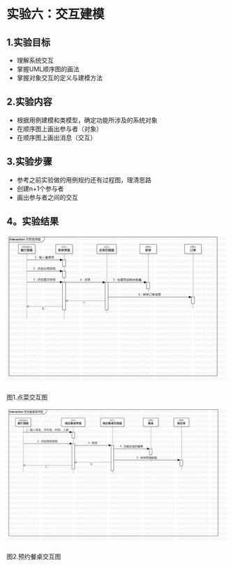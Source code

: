 # 实验六：交互建模

## 1.实验目标

- 理解系统交互
- 掌握UML顺序图的画法
- 掌握对象交互的定义与建模方法

## 2.实验内容

- 根据用例建模和类模型，确定功能所涉及的系统对象
- 在顺序图上画出参与者（对象）
- 在顺序图上画出消息（交互）

## 3.实验步骤

- 参考之前实验做的用例规约还有过程图，理清思路
- 创建n+1个参与者
- 画出参与者之间的交互

## 4。实验结果
 ![交互图](./lab6.1.jpg)  
  
  图1.点菜交互图

 ![交互图](./lab6.2.jpg)  
 
  图2.预约餐桌交互图